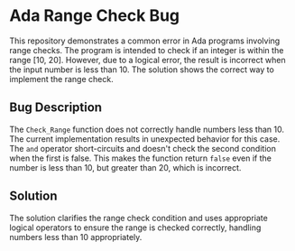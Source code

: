 # Ada Range Check Bug

This repository demonstrates a common error in Ada programs involving range checks. The program is intended to check if an integer is within the range [10, 20]. However, due to a logical error, the result is incorrect when the input number is less than 10.  The solution shows the correct way to implement the range check.

## Bug Description
The `Check_Range` function does not correctly handle numbers less than 10. The current implementation results in unexpected behavior for this case. The `and` operator short-circuits and doesn't check the second condition when the first is false.  This makes the function return `false` even if the number is less than 10, but greater than 20, which is incorrect.

## Solution
The solution clarifies the range check condition and uses appropriate logical operators to ensure the range is checked correctly, handling numbers less than 10 appropriately.